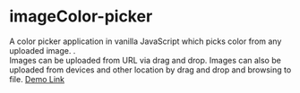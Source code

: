 # imageColor-picker
A color picker application in vanilla JavaScript which picks color from any uploaded image. .</br>Images can be uploaded from URL via drag and drop. Images can also be uploaded from devices and other location  by drag and drop and browsing to file.
[Demo Link](https://image-colorpicker.netlify.app/)
